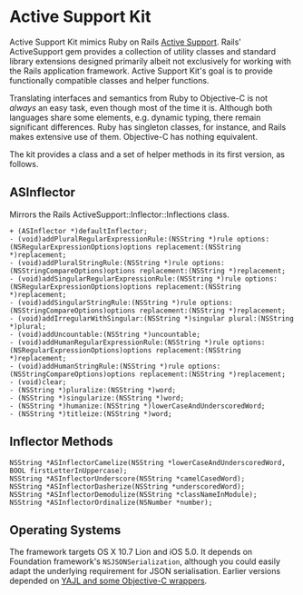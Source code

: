 # Active Support Kit

Active Support Kit mimics Ruby on Rails [Active Support][as]. Rails' ActiveSupport gem provides a collection of utility classes and standard library extensions designed primarily albeit not exclusively for working with the Rails application framework. Active Support Kit's goal is to provide functionally compatible classes and helper functions.

Translating interfaces and semantics from Ruby to Objective-C is not _always_ an easy task, even though most of the time it is. Although both languages share some elements, e.g. dynamic typing, there remain significant differences. Ruby has singleton classes, for instance, and Rails makes extensive use of them. Objective-C has nothing equivalent.

[as]:http://as.rubyonrails.org/

The kit provides a class and a set of helper methods in its first version, as follows.

## ASInflector

Mirrors the Rails ActiveSupport::Inflector::Inflections class.

	+ (ASInflector *)defaultInflector;
	- (void)addPluralRegularExpressionRule:(NSString *)rule options:(NSRegularExpressionOptions)options replacement:(NSString *)replacement;
	- (void)addPluralStringRule:(NSString *)rule options:(NSStringCompareOptions)options replacement:(NSString *)replacement;
	- (void)addSingularRegularExpressionRule:(NSString *)rule options:(NSRegularExpressionOptions)options replacement:(NSString *)replacement;
	- (void)addSingularStringRule:(NSString *)rule options:(NSStringCompareOptions)options replacement:(NSString *)replacement;
	- (void)addIrregularWithSingular:(NSString *)singular plural:(NSString *)plural;
	- (void)addUncountable:(NSString *)uncountable;
	- (void)addHumanRegularExpressionRule:(NSString *)rule options:(NSRegularExpressionOptions)options replacement:(NSString *)replacement;
	- (void)addHumanStringRule:(NSString *)rule options:(NSStringCompareOptions)options replacement:(NSString *)replacement;
	- (void)clear;
	- (NSString *)pluralize:(NSString *)word;
	- (NSString *)singularize:(NSString *)word;
	- (NSString *)humanize:(NSString *)lowerCaseAndUnderscoredWord;
	- (NSString *)titleize:(NSString *)word;

## Inflector Methods

	NSString *ASInflectorCamelize(NSString *lowerCaseAndUnderscoredWord, BOOL firstLetterInUppercase);
	NSString *ASInflectorUnderscore(NSString *camelCasedWord);
	NSString *ASInflectorDasherize(NSString *underscoredWord);
	NSString *ASInflectorDemodulize(NSString *classNameInModule);
	NSString *ASInflectorOrdinalize(NSNumber *number);

## Operating Systems

The framework targets OS X 10.7 Lion and iOS 5.0. It depends on Foundation framework's `NSJSONSerialization`, although you could easily adapt the underlying requirement for JSON serialisation. Earlier versions depended on [YAJL and some Objective-C wrappers](https://github.com/royratcliffe/yajl/tree/master/objc).
